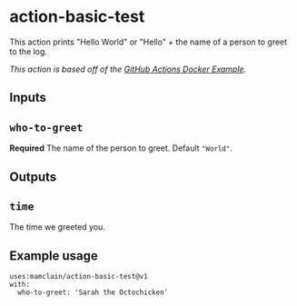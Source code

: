 # action-basic-test

This action prints "Hello World" or "Hello" + the name of a person to greet to the log.

*This action is based off of the [GitHub Actions Docker Example](https://docs.github.com/en/actions/creating-actions/creating-a-docker-container-action).*

## Inputs

## `who-to-greet`

**Required** The name of the person to greet. Default `"World"`.

## Outputs

## `time`

The time we greeted you.

## Example usage
```
uses:mamclain/action-basic-test@v1
with:
  who-to-greet: 'Sarah the Octochicken'
```